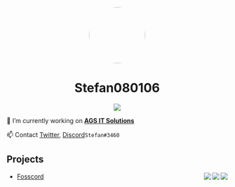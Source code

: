 <p align="center">    
    <img style="border-radius: 100px" width="128" height="128" src="https://avatars.githubusercontent.com/u/53957363?v=4">
</p>
<h1 align="center">Stefan080106</h1>

<p align="center">    
    <img src="https://metrics.lecoq.io/Stefan080106?template=classic&base.header=0&isocalendar=1&languages=1&lines=1&traffic=1&projects=1&isocalendar.duration=half-year&languages.limit=8&languages.sections=most-used&languages.colors=github&languages.threshold=0%25&languages.indepth=false&languages.recent.load=300&languages.recent.days=14&projects.limit=4&projects.descriptions=false&config.timezone=Europe%2FBerlin"/>
</p>

🔭 I’m currently working on **[AGS IT Solutions](https://github.com/ags-it-solutions/)**

📫 Contact [Twitter](https://twitter.com/Stefan080106), [Discord](https://discord.com/users/433597946764722179)``Stefan#3460`` 

<p>
<h2>Projects</h2>
</p>

<ul>
	<li>
		<a href="https://github.com/fosscord/fosscord">Fosscord
		<img align="right" src="https://img.shields.io/opencollective/all/fosscord">
		<img align="right" src="https://img.shields.io/github/contributors/fosscord/fosscord">
		<img align="right" src="https://img.shields.io/github/stars/fosscord/fosscord">
		</a>
	</li>
</ul>
